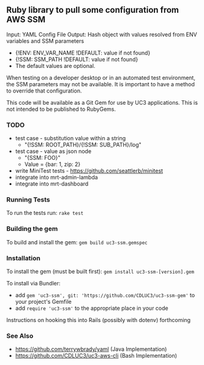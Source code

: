 ## Ruby library to pull some configuration from AWS SSM

Input: YAML Config File
Output: Hash object with values resolved from ENV variables and SSM parameters
- {!ENV: ENV_VAR_NAME !DEFAULT: value if not found}
- {!SSM: SSM_PATH !DEFAULT: value if not found}
- The default values are optional.

When testing on a developer desktop or in an automated test environment, the SSM parameters may not be available. It is important to have a method to override that configuration.

This code will be available as a Git Gem for use by UC3 applications.  This is not intended to be published to RubyGems.

### TODO
- test case - substitution value within a string
  - "{!SSM: ROOT_PATH}/{!SSM: SUB_PATH}/log"
- test case - value as json node
  - "{SSM: FOO}"
  - Value = {bar: 1, zip: 2}
- write MiniTest tests - https://github.com/seattlerb/minitest
- integrate into mrt-admin-lambda
- integrate into mrt-dashboard

### Running Tests
To run the tests run: `rake test`

### Building the gem
To build and install the gem: `gem build uc3-ssm.gemspec`

### Installation
To install the gem (must be built first): `gem install uc3-ssm-[version].gem`

To install via Bundler:
- add `gem 'uc3-ssm', git: 'https://github.com/CDLUC3/uc3-ssm-gem'` to your project's Gemfile
- add `require 'uc3-ssm'` to the appropriate place in your code

Instructions on hooking this into Rails (possibly with dotenv) forthcoming

### See Also
- https://github.com/terrywbrady/yaml (Java Implementation)
- https://github.com/CDLUC3/uc3-aws-cli (Bash Implementation)
